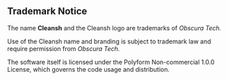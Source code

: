 ## Trademark Notice

The name **Cleansh** and the Cleansh logo are trademarks of *Obscura Tech.*

Use of the Cleansh name and branding is subject to trademark law and require permission from *Obscura Tech.*


The software itself is licensed under the Polyform Non-commercial 1.0.0 License, which governs the code usage and distribution.

